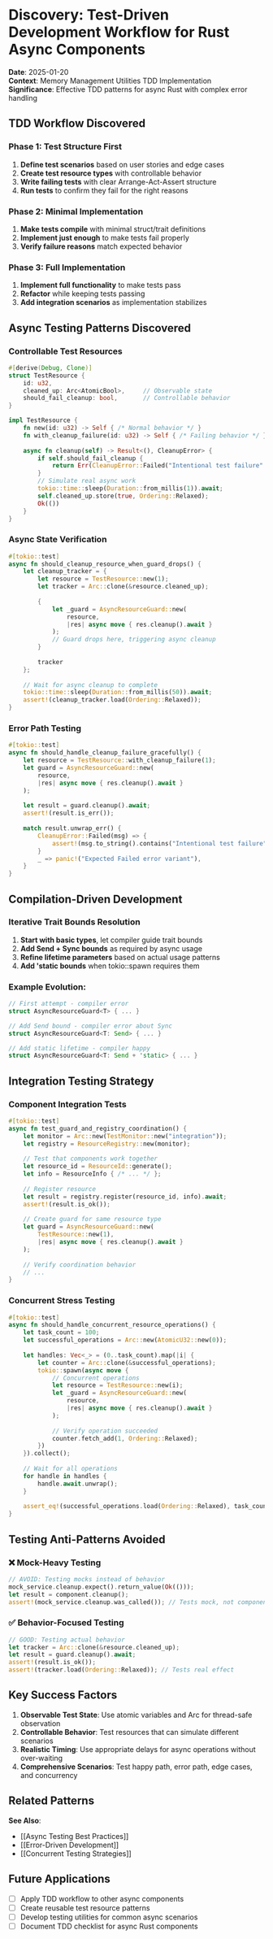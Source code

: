 # Discovery: Test-Driven Development Workflow for Rust Async Components

**Date**: 2025-01-20  
**Context**: Memory Management Utilities TDD Implementation  
**Significance**: Effective TDD patterns for async Rust with complex error handling

## TDD Workflow Discovered

### Phase 1: Test Structure First
1. **Define test scenarios** based on user stories and edge cases
2. **Create test resource types** with controllable behavior  
3. **Write failing tests** with clear Arrange-Act-Assert structure
4. **Run tests** to confirm they fail for the right reasons

### Phase 2: Minimal Implementation
1. **Make tests compile** with minimal struct/trait definitions
2. **Implement just enough** to make tests fail properly
3. **Verify failure reasons** match expected behavior

### Phase 3: Full Implementation  
1. **Implement full functionality** to make tests pass
2. **Refactor** while keeping tests passing
3. **Add integration scenarios** as implementation stabilizes

## Async Testing Patterns Discovered

### Controllable Test Resources
```rust
#[derive(Debug, Clone)]
struct TestResource {
    id: u32,
    cleaned_up: Arc<AtomicBool>,     // Observable state
    should_fail_cleanup: bool,       // Controllable behavior
}

impl TestResource {
    fn new(id: u32) -> Self { /* Normal behavior */ }
    fn with_cleanup_failure(id: u32) -> Self { /* Failing behavior */ }
    
    async fn cleanup(self) -> Result<(), CleanupError> {
        if self.should_fail_cleanup {
            return Err(CleanupError::Failed("Intentional test failure".into()));
        }
        // Simulate real async work
        tokio::time::sleep(Duration::from_millis(1)).await;
        self.cleaned_up.store(true, Ordering::Relaxed);
        Ok(())
    }
}
```

### Async State Verification
```rust
#[tokio::test]
async fn should_cleanup_resource_when_guard_drops() {
    let cleanup_tracker = {
        let resource = TestResource::new(1);
        let tracker = Arc::clone(&resource.cleaned_up);
        
        {
            let _guard = AsyncResourceGuard::new(
                resource,
                |res| async move { res.cleanup().await }
            );
            // Guard drops here, triggering async cleanup
        }
        
        tracker
    };
    
    // Wait for async cleanup to complete
    tokio::time::sleep(Duration::from_millis(50)).await;
    assert!(cleanup_tracker.load(Ordering::Relaxed));
}
```

### Error Path Testing
```rust
#[tokio::test]
async fn should_handle_cleanup_failure_gracefully() {
    let resource = TestResource::with_cleanup_failure(1);
    let guard = AsyncResourceGuard::new(
        resource,
        |res| async move { res.cleanup().await }
    );
    
    let result = guard.cleanup().await;
    assert!(result.is_err());
    
    match result.unwrap_err() {
        CleanupError::Failed(msg) => {
            assert!(msg.to_string().contains("Intentional test failure"));
        }
        _ => panic!("Expected Failed error variant"),
    }
}
```

## Compilation-Driven Development

### Iterative Trait Bounds Resolution
1. **Start with basic types**, let compiler guide trait bounds
2. **Add Send + Sync bounds** as required by async usage
3. **Refine lifetime parameters** based on actual usage patterns
4. **Add 'static bounds** when tokio::spawn requires them

### Example Evolution:
```rust
// First attempt - compiler error
struct AsyncResourceGuard<T> { ... }

// Add Send bound - compiler error about Sync
struct AsyncResourceGuard<T: Send> { ... }

// Add static lifetime - compiler happy
struct AsyncResourceGuard<T: Send + 'static> { ... }
```

## Integration Testing Strategy

### Component Integration Tests
```rust
#[tokio::test]
async fn test_guard_and_registry_coordination() {
    let monitor = Arc::new(TestMonitor::new("integration"));
    let registry = ResourceRegistry::new(monitor);
    
    // Test that components work together
    let resource_id = ResourceId::generate();
    let info = ResourceInfo { /* ... */ };
    
    // Register resource
    let result = registry.register(resource_id, info).await;
    assert!(result.is_ok());
    
    // Create guard for same resource type
    let guard = AsyncResourceGuard::new(
        TestResource::new(1),
        |res| async move { res.cleanup().await }
    );
    
    // Verify coordination behavior
    // ...
}
```

### Concurrent Stress Testing
```rust
#[tokio::test]
async fn should_handle_concurrent_resource_operations() {
    let task_count = 100;
    let successful_operations = Arc::new(AtomicU32::new(0));
    
    let handles: Vec<_> = (0..task_count).map(|i| {
        let counter = Arc::clone(&successful_operations);
        tokio::spawn(async move {
            // Concurrent operations
            let resource = TestResource::new(i);
            let _guard = AsyncResourceGuard::new(
                resource,
                |res| async move { res.cleanup().await }
            );
            
            // Verify operation succeeded
            counter.fetch_add(1, Ordering::Relaxed);
        })
    }).collect();
    
    // Wait for all operations
    for handle in handles {
        handle.await.unwrap();
    }
    
    assert_eq!(successful_operations.load(Ordering::Relaxed), task_count);
}
```

## Testing Anti-Patterns Avoided

### ❌ Mock-Heavy Testing
```rust
// AVOID: Testing mocks instead of behavior
mock_service.cleanup.expect().return_value(Ok(()));
let result = component.cleanup();
assert!(mock_service.cleanup.was_called()); // Tests mock, not component
```

### ✅ Behavior-Focused Testing
```rust
// GOOD: Testing actual behavior
let tracker = Arc::clone(&resource.cleaned_up);
let result = guard.cleanup().await;
assert!(result.is_ok());
assert!(tracker.load(Ordering::Relaxed)); // Tests real effect
```

## Key Success Factors

1. **Observable Test State**: Use atomic variables and Arc for thread-safe observation
2. **Controllable Behavior**: Test resources that can simulate different scenarios
3. **Realistic Timing**: Use appropriate delays for async operations without over-waiting
4. **Comprehensive Scenarios**: Test happy path, error path, edge cases, and concurrency

## Related Patterns

**See Also**:
- [[Async Testing Best Practices]]  
- [[Error-Driven Development]]
- [[Concurrent Testing Strategies]]

## Future Applications

- [ ] Apply TDD workflow to other async components
- [ ] Create reusable test resource patterns
- [ ] Develop testing utilities for common async scenarios
- [ ] Document TDD checklist for async Rust components